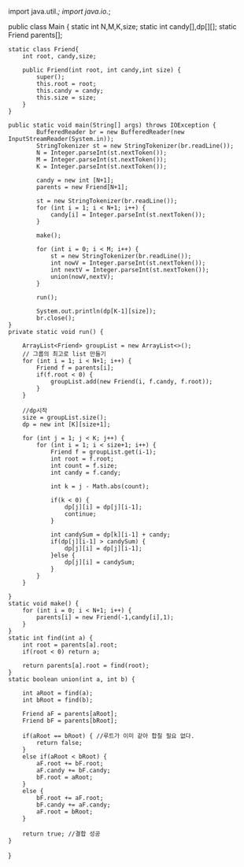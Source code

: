 import java.util.*;
import java.io.*;

public class Main {
	static int N,M,K,size;
	static int candy[],dp[][];
	static Friend parents[];
	
	static class Friend{
		int root, candy,size;

		public Friend(int root, int candy,int size) {
			super();
			this.root = root;
			this.candy = candy;
			this.size = size;
		}
	}
 
	public static void main(String[] args) throws IOException {
			BufferedReader br = new BufferedReader(new InputStreamReader(System.in));
			StringTokenizer st = new StringTokenizer(br.readLine());
			N = Integer.parseInt(st.nextToken());
			M = Integer.parseInt(st.nextToken());
			K = Integer.parseInt(st.nextToken());
			
			candy = new int [N+1];
			parents = new Friend[N+1];

			st = new StringTokenizer(br.readLine());
			for (int i = 1; i < N+1; i++) {
				candy[i] = Integer.parseInt(st.nextToken());
			}

			make();
			
			for (int i = 0; i < M; i++) {
				st = new StringTokenizer(br.readLine());
				int nowV = Integer.parseInt(st.nextToken());
				int nextV = Integer.parseInt(st.nextToken());
				union(nowV,nextV);
			}
			
			run();
			
			System.out.println(dp[K-1][size]);
			br.close();
	}
	private static void run() {
		
		ArrayList<Friend> groupList = new ArrayList<>();
		// 그룹의 최고로 list 만들기
		for (int i = 1; i < N+1; i++) {
			Friend f = parents[i];
			if(f.root < 0) {
				groupList.add(new Friend(i, f.candy, f.root));
			}
		}
		
		//dp시작 
		size = groupList.size();
		dp = new int [K][size+1];

		for (int j = 1; j < K; j++) {
			for (int i = 1; i < size+1; i++) {
				Friend f = groupList.get(i-1);
				int root = f.root;
				int count = f.size;
				int candy = f.candy;

				int k = j - Math.abs(count);
				
				if(k < 0) {
					dp[j][i] = dp[j][i-1];
					continue;
				}
				
				int candySum = dp[k][i-1] + candy;
				if(dp[j][i-1] > candySum) {
					dp[j][i] = dp[j][i-1];
				}else {
					dp[j][i] = candySum;
				}
			}
		}
		
	}
	static void make() {
		for (int i = 0; i < N+1; i++) {
			parents[i] = new Friend(-1,candy[i],1);
		}
	}
	static int find(int a) {
		int root = parents[a].root;
		if(root < 0) return a;
		
		return parents[a].root = find(root);
	}
	static boolean union(int a, int b) {
		
		int aRoot = find(a);
		int bRoot = find(b);
		
		Friend aF = parents[aRoot];
		Friend bF = parents[bRoot];
		
		if(aRoot == bRoot) { //루트가 이미 같아 합칠 필요 없다.
			return false;
		}
		else if(aRoot < bRoot) {
			aF.root += bF.root;
			aF.candy += bF.candy;
			bF.root = aRoot;
		}
		else {
			bF.root += aF.root;
			bF.candy += aF.candy;
			aF.root = bRoot;
		}
		
		return true; //결합 성공
	}
	
}
```
